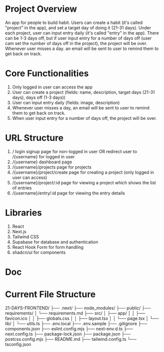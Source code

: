 # Project Overview
An app for people to build habit. Users can create a habit (it's called "project" in the app), and set a target day of doing it (21-31 days). Under each project, user can input entry daily (it's called "entry" in the app). There can be 1-3 days off, but if user input entry for a number of days off (user cam set the number of days off in the project), the project will be over. Whenever user misses a day. an email will be sent to user to remind them to get back on track.

# Core Functionalities
1. Only logged in user can access the app
2. User can create a project (fields: name, description, target days (21-31 days), days off (1-3 days))
3. User can input entry daily (fields: image, description)
4. Whenever user misses a day, an email will be sent to user to remind them to get back on track.
5. When user input entry for a number of days off, the project will be over.

# URL Structure
1. / login signup page for non-logged in user OR redirect user to /{username} for logged in user
2. /{username} dashboard page
3. /{username}/projects page for projects
4. /{username}/project/create page for creating a project (only logged in user can access)
5. /{username}/project/:id page for viewing a project which shows the list of entries
6. /{username}/entry/:id page for viewing the entry details

# Libraries
1. React
2. Next.js
3. Tailwind CSS
4. Supabase for database and authentication
5. React Hook Form for form handling
6. shadcn/ui for components

# Doc

# Current File Structure
21-DAYS-FRONTEND/
├── .next/
├── node_modules/
├── public/
├── requirements/
│   └── requirements.md
├── src/
│   ├── app/
│   │   ├── favicon.ico
│   │   ├── globals.css
│   │   ├── layout.tsx
│   │   └── page.tsx
│   └── lib/
│       └── utils.ts
├── .env.local
├── .env.sample
├── .gitignore
├── components.json
├── eslint.config.mjs
├── next-env.d.ts
├── next.config.ts
├── package-lock.json
├── package.json
├── postcss.config.mjs
├── README.md
├── tailwind.config.ts
└── tsconfig.json